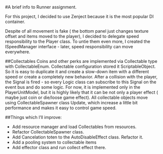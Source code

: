 #A brief info to Runner assignment.

For this project, I decided to use Zenject because it is the most popular DI container.

Despite of all movement is fake ( the bottom panel just changes texture offset and items moved to the player), I decided to delegate speed responsibility to the Player class. To untie them even more, I created the ISpeedManager interface  - later, speed responsibility can move everywhere.

##Collectables
Coins and other perks are implemented via Collectable type with CollectableEnum. 
Collectable configuration stored it ScriptableObject. So it is easy to duplicate it and create a slow-down item with a different speed or create a completely new behavior.
After a collision with the player, the Signal is fired - so every Logic class can subscribe to this Signal on the event bus and do some logic.
For now, it is implemented only in the PlayerUnitModel, but it is highly likely that it can be not only a player effect ( maybe just coin or die/loose game effect).
All collectable objects move using  CollectableSpawner class Update, which increase a little bit performance and makes it easy to control game speed.

##Things which I’ll improve:
- Add resource manager and load Collectables from resources.
- Refactor CollectableSpawner class.
- Add Cancelation toten to the AutoDisableEffect class. Refactor it.
- Add a pooling system to collectable items
- Add effector class and run collect effect there.